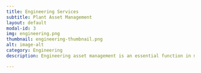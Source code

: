 ```yaml
---
title: Engineering Services 
subtitle: Plant Asset Management
layout: default
modal-id: 3
img: engineering.png
thumbnail: engineering-thumbnail.png
alt: image-alt
category: Engineering
description: Engineering asset management is an essential function in materials engineering. Best practices help optimize each material's lifecycle, minimize risks, and contribute to the efficient and sustainable use of assets, thereby ensuring the reliability and performance of systems.   

---
```

